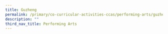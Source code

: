 ```yaml
---
title: Guzheng
permalink: /primary/co-curricular-activities-ccas/performing-arts/guzheng/
description: ""
third_nav_title: Performing Arts
---
```

